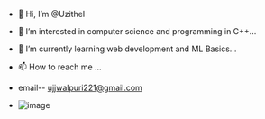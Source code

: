 - 👋 Hi, I’m @UzitheI
- 👀 I’m interested in computer science and programming in C++...
- 🌱 I’m currently learning web development and ML Basics...
- 📫 How to reach me ...
- email-- ujjwalpuri221@gmail.com

- ![image](https://github.com/UzitheI/UzitheI/assets/133661992/44324cae-c5e7-40e3-97d9-4d7c94e1b15b)


<!---
UzitheI/UzitheI is a ✨ special ✨ repository because its `README.md` (this file) appears on your GitHub profile.
You can click the Preview link to take a look at your changes.
--->
